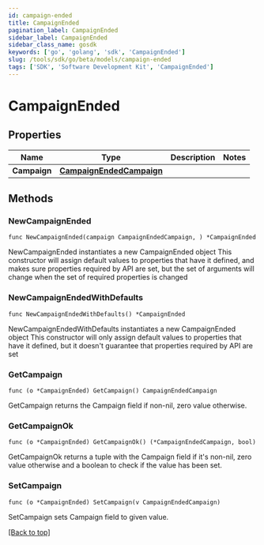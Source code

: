 ```yaml
---
id: campaign-ended
title: CampaignEnded
pagination_label: CampaignEnded
sidebar_label: CampaignEnded
sidebar_class_name: gosdk
keywords: ['go', 'golang', 'sdk', 'CampaignEnded'] 
slug: /tools/sdk/go/beta/models/campaign-ended
tags: ['SDK', 'Software Development Kit', 'CampaignEnded']
---
```


# CampaignEnded

## Properties

Name | Type | Description | Notes
------------ | ------------- | ------------- | -------------
**Campaign** | [**CampaignEndedCampaign**](CampaignEndedCampaign) |  | 

## Methods

### NewCampaignEnded

`func NewCampaignEnded(campaign CampaignEndedCampaign, ) *CampaignEnded`

NewCampaignEnded instantiates a new CampaignEnded object
This constructor will assign default values to properties that have it defined,
and makes sure properties required by API are set, but the set of arguments
will change when the set of required properties is changed

### NewCampaignEndedWithDefaults

`func NewCampaignEndedWithDefaults() *CampaignEnded`

NewCampaignEndedWithDefaults instantiates a new CampaignEnded object
This constructor will only assign default values to properties that have it defined,
but it doesn't guarantee that properties required by API are set

### GetCampaign

`func (o *CampaignEnded) GetCampaign() CampaignEndedCampaign`

GetCampaign returns the Campaign field if non-nil, zero value otherwise.

### GetCampaignOk

`func (o *CampaignEnded) GetCampaignOk() (*CampaignEndedCampaign, bool)`

GetCampaignOk returns a tuple with the Campaign field if it's non-nil, zero value otherwise
and a boolean to check if the value has been set.

### SetCampaign

`func (o *CampaignEnded) SetCampaign(v CampaignEndedCampaign)`

SetCampaign sets Campaign field to given value.



[[Back to top]](#) 



